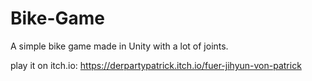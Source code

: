 # Bike-Game
A simple bike game made in Unity with a lot of joints. 

play it on itch.io: 
https://derpartypatrick.itch.io/fuer-jihyun-von-patrick
